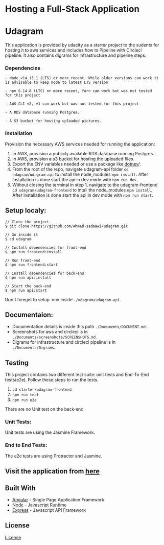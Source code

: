 # Hosting a Full-Stack Application


# Udagram

This application is provided by udacity as a starter project to the sudents for hosting it to aws services and includes how to Pipeline with Circleci pipeline. It also contains digrams for infrastructure and pipeline steps.

### Dependencies

```
- Node v14.15.1 (LTS) or more recent. While older versions can work it is advisable to keep node to latest LTS version

- npm 6.14.8 (LTS) or more recent, Yarn can work but was not tested for this project

- AWS CLI v2, v1 can work but was not tested for this project

- A RDS database running Postgres.

- A S3 bucket for hosting uploaded pictures.

```

### Installation

Provision the necessary AWS services needed for running the application:

1. In AWS, provision a publicly available RDS database running Postgres. <Place holder for link to classroom article>
1. In AWS, provision a s3 bucket for hosting the uploaded files. <Place holder for tlink to classroom article>
1. Export the ENV variables needed or use a package like [dotnev](https://www.npmjs.com/package/dotenv)/.
1. From the root of the repo, navigate udagram-api folder `cd udagram/udagram-api` to install the node_modules `npm install`. After installation is done start the api in dev mode with `npm run dev`.
1. Without closing the terminal in step 1, navigate to the udagram-frontend `cd udagram/udagram-frontend` to intall the node_modules `npm install`. After installation is done start the api in dev mode with `npm run start`.

## Setup localy:
```
// Clone the project
$ git clone https://github.com/Ahmed-sadaawi/udagram.git

// Go inside it
$ cd udagram

// Install dependencies for front-end
$ npm run frontend:install

// Run front-end
$ npm run frontend:start

// Install dependencies for back-end
$ npm run api:install

// Start the back-end
$ npm run api:start

```
Don't foreget to setup .env inside `./udagram/udagram-api`.

## Documentaion:
- Documentation details is inside this path `./Documents/DOCUMENT.md`.
- Screenshots for aws and circleci is in `./Documents/screenshots/SCREENSHOTS.md`.
- Digrams for infrastructure and circleci pipeline is in `./Documents/Digrams`.

## Testing

This project contains two different test suite: unit tests and End-To-End tests(e2e). Follow these steps to run the tests.

1. `cd starter/udagram-frontend`
1. `npm run test`
1. `npm run e2e`

There are no Unit test on the back-end

### Unit Tests:

Unit tests are using the Jasmine Framework.

### End to End Tests:

The e2e tests are using Protractor and Jasmine.

## Visit the application from [here](http://newbucket8123049.s3-website-us-east-1.amazonaws.com)
## Built With

- [Angular](https://angular.io/) - Single Page Application Framework
- [Node](https://nodejs.org) - Javascript Runtime
- [Express](https://expressjs.com/) - Javascript API Framework

## License

[License](LICENSE.txt)
